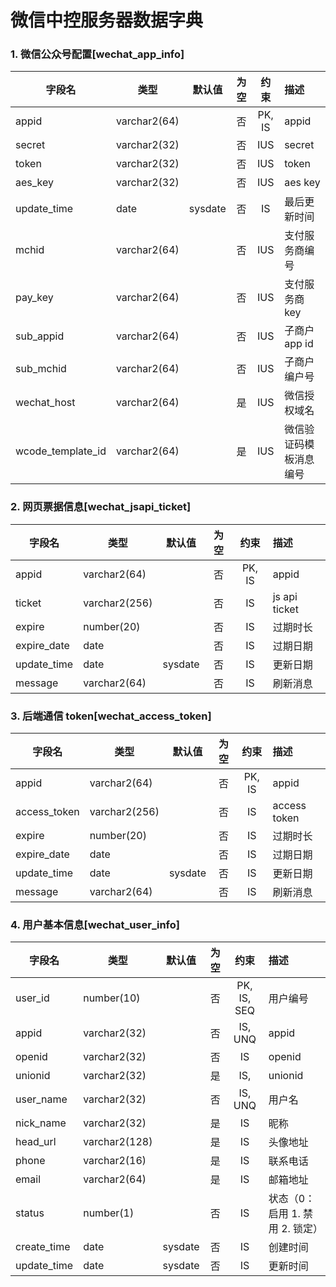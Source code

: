 # 微信中控服务器数据字典

### 1. 微信公众号配置[wechat_app_info]

| 字段名            | 类型         | 默认值  | 为空 | 约束  | 描述                   |
| ----------------- | ------------ | :-----: | :--: | :---: | :--------------------- |
| appid             | varchar2(64) |         |  否  | PK, IS | appid                  |
| secret            | varchar2(32) |         |  否  |  IUS  | secret                 |
| token             | varchar2(32) |         |  否  |  IUS  | token                  |
| aes_key           | varchar2(32) |         |  否  |  IUS  | aes key                |
| update_time       | date         | sysdate |  否  |  IS   | 最后更新时间           |
| mchid             | varchar2(64) |         |  否  |  IUS  | 支付服务商编号         |
| pay_key           | varchar2(64) |         |  否  |  IUS  | 支付服务商 key         |
| sub_appid         | varchar2(64) |         |  否  |  IUS  | 子商户 app id          |
| sub_mchid         | varchar2(64) |         |  否  |  IUS  | 子商户编户号           |
| wechat_host       | varchar2(64) |         |  是  |  IUS  | 微信授权域名           |
| wcode_template_id | varchar2(64) |         |  是  |  IUS  | 微信验证码模板消息编号 |

### 2. 网页票据信息[wechat_jsapi_ticket]

| 字段名      | 类型         | 默认值  | 为空 | 约束  | 描述          |
| ----------- | ------------ | :-----: | :--: | :---: | :------------ |
| appid       | varchar2(64) |         |  否  | PK, IS | appid         |
| ticket      | varchar2(256) |         |  否  |  IS   | js api ticket |
| expire      | number(20)   |         |  否  |  IS   | 过期时长      |
| expire_date | date         |         |  否  |  IS   | 过期日期      |
| update_time | date         | sysdate |  否  |  IS   | 更新日期      |
| message     | varchar2(64) |         |  否  |  IS   | 刷新消息      |

### 3. 后端通信 token[wechat_access_token]

| 字段名       | 类型         | 默认值  | 为空 | 约束  | 描述         |
| ------------ | ------------ | :-----: | :--: | :---: | :----------- |
| appid        | varchar2(64) |         |  否  | PK, IS | appid        |
| access_token | varchar2(256) |         |  否  |  IS   | access token |
| expire       | number(20)   |         |  否  |  IS   | 过期时长     |
| expire_date  | date         |         |  否  |  IS   | 过期日期     |
| update_time  | date         | sysdate |  否  |  IS   | 更新日期     |
| message      | varchar2(64) |         |  否  |  IS   | 刷新消息     |

### 4. 用户基本信息[wechat_user_info]

| 字段名      | 类型          | 默认值  | 为空 |   约束    | 描述                          |
| ----------- | ------------- | :-----: | :--: | :-------: | :---------------------------- |
| user_id     | number(10)    |         |  否  | PK, IS, SEQ | 用户编号                      |
| appid       | varchar2(32)  |         |  否  |  IS, UNQ   | appid                         |
| openid      | varchar2(32)  |         |  否  |    IS     | openid                        |
| unionid     | varchar2(32)  |         |  是  |    IS, | unionid                       |
| user_name   | varchar2(32)  |         |  否  |  IS, UNQ   | 用户名                        |
| nick_name   | varchar2(32)  |         |  是  |    IS     | 昵称                          |
| head_url    | varchar2(128) |         |  是  |    IS     | 头像地址                      |
| phone       | varchar2(16)  |         |  是  |    IS     | 联系电话                      |
| email       | varchar2(64)  |         |  是  |    IS     | 邮箱地址                      |
| status      | number(1)     |         |  否  |    IS     | 状态（0：启用 1. 禁用 2. 锁定） |
| create_time | date          | sysdate |  否  |    IS     | 创建时间                      |
| update_time | date          | sysdate |  否  |    IS     | 更新时间                      |

